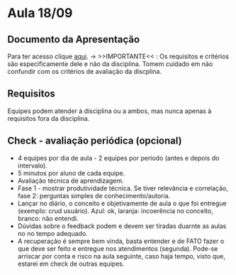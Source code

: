# Aula 18/09

## Documento da Apresentação
Para ter acesso clique [aqui](https://drive.google.com/file/d/1GJXp5LjefWyiv7Am_DbfiLwWMZo1Qhqx/view?usp=sharing).
→ >>IMPORTANTE<< : Os requisitos e critérios são especificamente dele e não da disciplina. Tomem cuidado em não confundir com os critérios de avaliação da discplina. 

## Requisitos 
Equipes podem atender à disciplina ou a ambos, mas nunca apenas à requisitos fora da disciplina.

## Check - avaliação periódica (opcional)
- 4 equipes por dia de aula - 2 equipes por período (antes e depois do intervalo).
- 5 minutos por aluno de cada equipe.
- Avaliação técnica de aprendizagem.
- Fase 1 - mostrar produtividade técnica. Se tiver relevância e correlação, fase 2: perguntas simples de conhecimento/autoria.
- Lançar no diário, o conceito e objetivamente de aula o que foi entregue (exemplo: crud usuário). Azul: ok, laranja: incoerência no conceito, branco: não entendi.
- Dúvidas sobre o feedback podem e devem ser tiradas duarnte as aulas no no tempo adequado.
- A recuperação é sempre bem vinda, basta entender e de FATO fazer o que deve ser feito e entregue nos atendimentos (segunda). Pode-se arriscar por conta e risco na aula seguinte, caso haja tempo, visto que, estarei em check de outras equipes.

